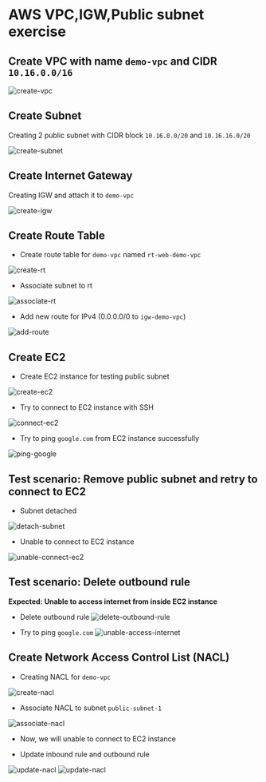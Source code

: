 # AWS VPC,IGW,Public subnet exercise

## Create VPC with name `demo-vpc` and CIDR `10.16.0.0/16`

![create-vpc](assets/image.png)

## Create Subnet

Creating 2 public subnet with CIDR block `10.16.0.0/20` and `10.16.16.0/20`

![create-subnet](assets/image2.png)

## Create Internet Gateway

Creating IGW and attach it to `demo-vpc`

![create-igw](assets/image3.png)

## Create Route Table

- Create route table for `demo-vpc` named `rt-web-demo-vpc`

![create-rt](assets/image4.png)

- Associate subnet to rt

![associate-rt](assets/image5.png)

- Add new route for IPv4 (0.0.0.0/0 to `igw-demo-vpc`)

![add-route](assets/image6.png)

## Create EC2

- Create EC2 instance for testing public subnet

![create-ec2](assets/image7.png)

- Try to connect to EC2 instance with SSH

![connect-ec2](assets/image8.png)

- Try to ping `google.com` from EC2 instance successfully

![ping-google](assets/image9.png)

## Test scenario: Remove public subnet and retry to connect to EC2

- Subnet detached 

![detach-subnet](assets/image11.png)

- Unable to connect to EC2 instance

![unable-connect-ec2](assets/image10.png)

## Test scenario: Delete outbound rule
**Expected: Unable to access internet from inside EC2 instance**

- Delete outbound rule
![delete-outbound-rule](assets/image13.png)

- Try to ping `google.com`
![unable-access-internet](assets/image12.png)


## Create Network Access Control List (NACL)

- Creating NACL for `demo-vpc`

![create-nacl](assets/image14.png)

- Associate NACL to subnet `public-subnet-1`

![associate-nacl](assets/image15.png)

- Now, we will unable to connect to EC2 instance

- Update inbound rule and outbound rule

![update-nacl](assets/image16.png)
![update-nacl](assets/image17.png)
